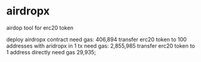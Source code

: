 # airdropx

airdop tool for erc20 token

deploy airdropx contract need gas: 406,894 
transfer erc20 token to 100 addresses with aridropx in 1 tx need gas: 2,855,985
transfer erc20 token to 1 address directly need gas 29,935;